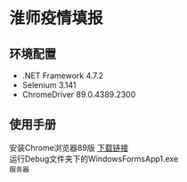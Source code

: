 淮师疫情填报
===
环境配置
---
* .NET Framework 4.7.2
* Selenium 3.141
* ChromeDriver 89.0.4389.2300

使用手册
-----
安装Chrome浏览器89版 [下载链接](https://www.chromedownloads.net/chrome64win-stable/1137.html)<br>
运行Debug文件夹下的WindowsFormsApp1.exe<br>
`服务器`
